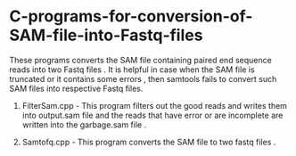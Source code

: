 # C-programs-for-conversion-of-SAM-file-into-Fastq-files
These programs converts the SAM file containing paired end sequence reads into two Fastq files . It is helpful in case when the SAM file is truncated or it contains some errors , then samtools fails to convert such SAM files into respective Fastq files.

1) FilterSam.cpp - This program filters out the good reads and writes them into output.sam file and the reads that have error or are incomplete are written into the garbage.sam file .

2) Samtofq.cpp - This program converts the SAM file to two fastq files .
